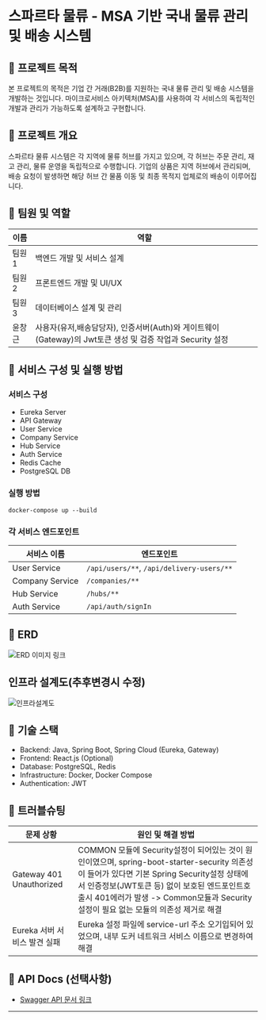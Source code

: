 # 스파르타 물류 - MSA 기반 국내 물류 관리 및 배송 시스템

## 📌 프로젝트 목적

본 프로젝트의 목적은 기업 간 거래(B2B)를 지원하는 국내 물류 관리 및 배송 시스템을 개발하는 것입니다. 마이크로서비스 아키텍처(MSA)를 사용하여 각 서비스의 독립적인 개발과 관리가 가능하도록 설계하고 구현합니다.

## 📌 프로젝트 개요

스파르타 물류 시스템은 각 지역에 물류 허브를 가지고 있으며, 각 허브는 주문 관리, 재고 관리, 물류 운영을 독립적으로 수행합니다. 기업의 상품은 지역 허브에서 관리되며, 배송 요청이 발생하면 해당 허브 간 물품 이동 및 최종 목적지 업체로의 배송이 이루어집니다.

## 📌 팀원 및 역할

| 이름 | 역할 |
|------|------|
| 팀원1 | 백엔드 개발 및 서비스 설계 |
| 팀원2 | 프론트엔드 개발 및 UI/UX |
| 팀원3 | 데이터베이스 설계 및 관리 |
| 윤창근 | 사용자(유저,배송담당자), 인증서버(Auth)와 게이트웨이(Gateway)의 Jwt토큰 생성 및 검증 작업과 Security 설정 |

## 📌 서비스 구성 및 실행 방법

### 서비스 구성

- Eureka Server
- API Gateway
- User Service
- Company Service
- Hub Service
- Auth Service
- Redis Cache
- PostgreSQL DB

### 실행 방법

```shell
docker-compose up --build
```

### 각 서비스 엔드포인트

| 서비스 이름     | 엔드포인트 |
|-----------------|------------|
| User Service    | `/api/users/**`, `/api/delivery-users/**` |
| Company Service | `/companies/**` |
| Hub Service     | `/hubs/**` |
| Auth Service    | `/api/auth/signIn` |

## 📌 ERD

![ERD 이미지 링크](여기에_ERD_이미지_링크)

## 인프라 설계도(추후변경시 수정)

![인프라설계도](https://github.com/user-attachments/assets/806ac7a2-b367-436d-93d4-29bfc7c95283)

## 📌 기술 스택

- Backend: Java, Spring Boot, Spring Cloud (Eureka, Gateway)
- Frontend: React.js (Optional)
- Database: PostgreSQL, Redis
- Infrastructure: Docker, Docker Compose
- Authentication: JWT

## 📌 트러블슈팅

| 문제 상황                             | 원인 및 해결 방법 |
|------------------------------------|-------------------|
| Gateway 401 Unauthorized           | COMMON 모듈에 Security설정이 되어있는 것이 원인이였으며, spring-boot-starter-security 의존성이 들어가 있다면 기본 Spring Security설정 상태에서 인증정보(JWT토큰 등) 없이 보호된 엔드포인트호출시 401에러가 발생 -> Common모듈과 Security설정이 필요 없는 모듈의 의존성 제거로 해결 |
| Eureka 서버 서비스 발견 실패          | Eureka 설정 파일에 service-url 주소 오기입되어 있었으며, 내부 도커 네트워크 서비스 이름으로 변경하여 해결 |

## 📌 API Docs (선택사항)

- [Swagger API 문서 링크](여기에_Swagger_문서_링크)

---

